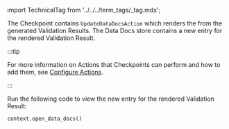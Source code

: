 import TechnicalTag from '../../../term_tags/_tag.mdx';

The Checkpoint contains `UpdateDataDocsAction` which renders the <TechnicalTag tag="data_docs" text="Data Docs"/> from the generated Validation Results. The Data Docs store contains a new entry for the rendered Validation Result.

:::tip 

For more information on Actions that Checkpoints can perform and how to add them, see [Configure Actions](/guides/validation/validation_actions/actions_lp.md).

:::

Run the following code to view the new entry for the rendered Validation Result:

```python
context.open_data_docs()
```